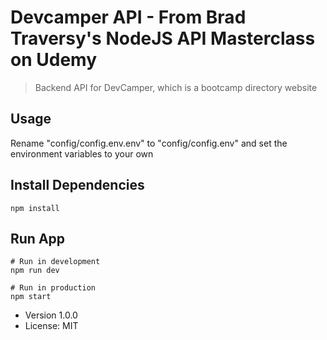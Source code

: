 # Devcamper API - From Brad Traversy's NodeJS API Masterclass on Udemy

> Backend API for DevCamper, which is a bootcamp directory website

## Usage

Rename "config/config.env.env" to "config/config.env" and 
set the environment variables to your own

## Install Dependencies
```
npm install
```

## Run App
```
# Run in development
npm run dev

# Run in production
npm start
```
- Version 1.0.0
- License: MIT